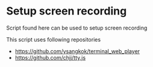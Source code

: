 # Setup screen recording
Script found here can be used to setup screen recording

This script uses following repositories
- https://github.com/ysangkok/terminal_web_player
- https://github.com/chjj/tty.js

